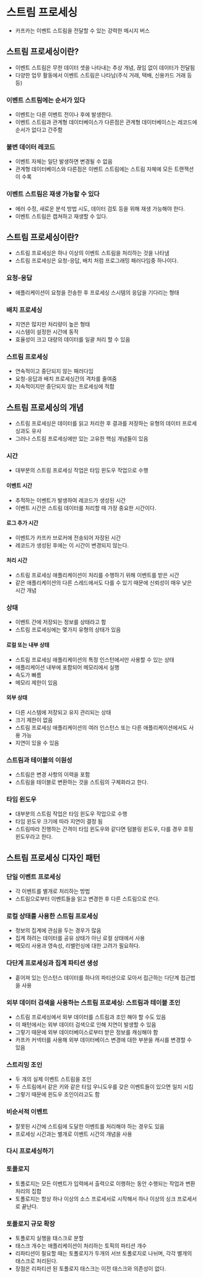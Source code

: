 # 스트림 프로세싱

* 카프카는 이벤트 스트림을 전달할 수 있는 강력한 메시지 버스

## 스트림 프로세싱이란?

* 이벤트 스트림은 무한 데이터 셋을 나타내는 추상 개념, 끊임 없이 데이터가 전달됨
* 다양한 업무 활동에서 이벤트 스트림은 나타남(주식 거래, 택배, 신용카드 거래 등등)

### 이벤트 스트림에는 순서가 있다

* 이벤트는 다른 이벤트 전이나 후에 발생한다.
* 이벤트 스트림과 관계형 데이터베이스가 다른점은 관계형 데이터베이스는 레코드에 순서가 없다고 간주함

### 불변 데이터 레코드

* 이벤트 자체는 일단 발생하면 변경될 수 없음
* 관계형 데이터베이스와 다른점은 이벤트 스트림에는 스트림 자체에 모든 트랜잭션이 수록

### 이벤트 스트림은 재생 가능할 수 있다

* 에러 수정, 새로운 분석 방법 시도, 데이터 검토 등을 위해 재생 가능해야 한다.
* 이벤트 스트림은 캡쳐하고 재생할 수 있다.

## 스트림 프로세싱이란?

* 스트림 프로세싱은 하나 이상의 이벤트 스트림을 처리하는 것을 나타냄
* 스트림 프로세싱은 요청-응답, 배치 처럼 프로그래밍 패러다임중 하나이다.

### 요청-응답

* 애플리케이션이 요청을 전송한 후 프로세싱 스시템의 응답을 기다리는 형태

### 배치 프로세싱

* 지연은 많지만 처리량이 높은 형태
* 시스템이 설정한 시간에 동작
* 효율성이 크고 대량의 데이터를 일괄 처리 할 수 있음

### 스트림 프로세싱

* 연속적이고 중단되지 않는 패러다임
* 요청-응답과 배치 프로세싱간의 격차를 줄여줌
* 지속적이지만 중단되지 않는 프로세싱에 적합

## 스트림 프로세싱의 개념

* 스트림 프로세싱은 데이터를 읽고 처리한 후 결과를 저장하는 유형의 데이터 프로세싱과도 유사
* 그러나 스트림 프로세싱에만 있는 고유한 핵심 개념들이 있음

### 시간

* 대부분의 스트림 프로세싱 작업은 타임 윈도우 작업으로 수행

#### 이벤트 시간

* 추적하는 이벤트가 발생하여 레코드가 생성된 시간
* 이벤트 시간은 스트림 데이터를 처리할 때 가장 중요한 시간이다.

#### 로그 추가 시간

* 이벤트가 카프카 브로커에 전송되어 자장된 시간
* 레코드가 생성된 후에는 이 시간이 변경되지 않는다.

#### 처리 시간

* 스트림 프로세싱 애플리케이션이 처리를 수행하기 위해 이벤트를 받은 시간
* 같은 애플리케이션의 다른 스레드에서도 다를 수 있기 때문에 신뢰성이 매우 낮은 시간 개념

### 상태

* 이벤트 간에 저장되는 정보를 상태라고 함
* 스트림 프로세싱에는 몇가지 유형의 상태가 있음

#### 로컬 또는 내부 상태

* 스트림 프로세싱 애플리케이션의 특정 인스턴에서만 사용할 수 있는 상태
* 애플리케이션 내부에 포함되어 메모리에서 실행
* 속도가 빠름
* 메모리 제한이 있음

#### 외부 상태

* 다른 시스템에 저장되고 유지 관리되는 상태
* 크기 제한이 없음
* 스트림 프로세싱 애플리케이션의 여러 인스턴스 또는 다른 애플리케이션에서도 사용 가능
* 지연이 있을 수 있음 


### 스트림과 테이블의 이원성

* 스트림은 변경 사항의 이력을 포함
* 스트림을 테이블로 변환하는 것을 스트림의 구체화라고 한다.

### 타임 윈도우

* 대부분의 스트림 작업은 타임 윈도우 작업으로 수행
* 타임 윈도우 크기에 따라 지연이 결정 됨
* 스트림따라 진행하는 간격이 타임 윈도우와 같다면 텀블링 윈도우, 다를 경우 호핑 윈도우라고 한다.

## 스트림 프로세싱 디자인 패턴

### 단일 이벤트 프로세싱

* 각 이벤트를 별개로 처리하는 방법
* 스트림으로부터 이벤트들을 읽고 변경한 후 다른 스트림으로 쓴다.

### 로컬 상태를 사용한 스트림 프로세싱

* 정보의 집계에 관심을 두는 경우가 많음
* 집계 하려는 데이터를 공유 상태가 아닌 로컬 상태에서 사용
* 메모리 사용과 영속성, 리밸런싱에 대한 고려가 필요하다.

### 다단계 프로세싱과 집계 파티션 생성

* 흩어져 있는 인스턴스 데이터를 하나의 파티션으로 모아서 접근하는 다단계 접근법을 사용

### 외부 데이터 검색을 사용하는 스트림 프로세싱: 스트림과 테이블 조인

* 스트림 프로세싱에서 외부 데이터를 스트림과 조인 해야 할 수도 있음
* 이 패턴에서는 외부 데이터 검색으로 인해 지연이 발생할 수 있음 
* 그렇기 때문에 외부 데이터베이스로부터 받은 정보를 캐싱해야 함
* 카프카 커넥터를 사용해 외부 데이터베이스 변경에 대한 부분을 캐시를 변경할 수 있음

### 스트리밍 조인

* 두 개의 실제 이벤트 스트림을 조인
* 두 스트림에서 같은 키와 같은 타임 우니도우를 갖은 이벤트들이 있으면 일치 시킴
* 그렇기 때문에 윈도우 조인이라고도 함

### 비순서적 이벤트

* 잘못된 시간에 스트림에 도달한 이벤트를 처리해야 하는 경우도 있음
* 프로세싱 시간과는 별개로 이벤트 시간의 개념을 사용

### 다시 프로세싱하기

### 토폴로지

* 토폴로지는 모든 이벤트가 입력에서 출력으로 이행하는 동안 수행되는 작업과 변환 처리의 집합
* 토폴로지는 항상 하나 이상의 소스 프로세서로 시작해서 하나 이상의 싱크 프로세서로 끝난다.

### 토폴로지 규모 확장

* 토폴로지 실행을 태스크로 분할
* 태스크 개수는 애플리케이션이 처리하는 토픽의 파티션 개수
* 리파티션이 필요할 때는 토폴로지가 두개의 서브 토폴로지로 나뉘며, 각각 별개의 태스크로 처리된다.
* 장점은 리파티션 된 토폴로지 태스크는 이전 태스크와 의존성이 없다.